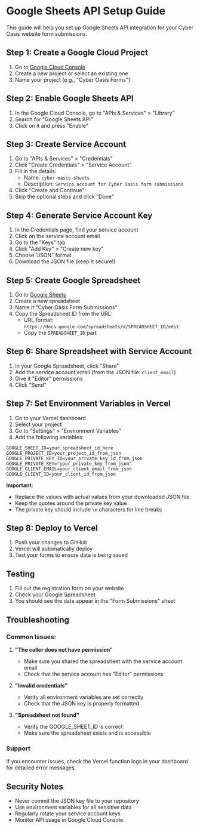 # Google Sheets API Setup Guide

This guide will help you set up Google Sheets API integration for your Cyber Oasis website form submissions.

## Step 1: Create a Google Cloud Project

1. Go to [Google Cloud Console](https://console.cloud.google.com/)
2. Create a new project or select an existing one
3. Name your project (e.g., "Cyber Oasis Forms")

## Step 2: Enable Google Sheets API

1. In the Google Cloud Console, go to "APIs & Services" > "Library"
2. Search for "Google Sheets API"
3. Click on it and press "Enable"

## Step 3: Create Service Account

1. Go to "APIs & Services" > "Credentials"
2. Click "Create Credentials" > "Service Account"
3. Fill in the details:
   - Name: `cyber-oasis-sheets`
   - Description: `Service account for Cyber Oasis form submissions`
4. Click "Create and Continue"
5. Skip the optional steps and click "Done"

## Step 4: Generate Service Account Key

1. In the Credentials page, find your service account
2. Click on the service account email
3. Go to the "Keys" tab
4. Click "Add Key" > "Create new key"
5. Choose "JSON" format
6. Download the JSON file (keep it secure!)

## Step 5: Create Google Spreadsheet

1. Go to [Google Sheets](https://sheets.google.com/)
2. Create a new spreadsheet
3. Name it "Cyber Oasis Form Submissions"
4. Copy the Spreadsheet ID from the URL:
   - URL format: `https://docs.google.com/spreadsheets/d/SPREADSHEET_ID/edit`
   - Copy the `SPREADSHEET_ID` part

## Step 6: Share Spreadsheet with Service Account

1. In your Google Spreadsheet, click "Share"
2. Add the service account email (from the JSON file: `client_email`)
3. Give it "Editor" permissions
4. Click "Send"

## Step 7: Set Environment Variables in Vercel

1. Go to your Vercel dashboard
2. Select your project
3. Go to "Settings" > "Environment Variables"
4. Add the following variables:

```
GOOGLE_SHEET_ID=your_spreadsheet_id_here
GOOGLE_PROJECT_ID=your_project_id_from_json
GOOGLE_PRIVATE_KEY_ID=your_private_key_id_from_json
GOOGLE_PRIVATE_KEY="your_private_key_from_json"
GOOGLE_CLIENT_EMAIL=your_client_email_from_json
GOOGLE_CLIENT_ID=your_client_id_from_json
```

**Important:** 
- Replace the values with actual values from your downloaded JSON file
- Keep the quotes around the private key value
- The private key should include `\n` characters for line breaks

## Step 8: Deploy to Vercel

1. Push your changes to GitHub
2. Vercel will automatically deploy
3. Test your forms to ensure data is being saved

## Testing

1. Fill out the registration form on your website
2. Check your Google Spreadsheet
3. You should see the data appear in the "Form Submissions" sheet

## Troubleshooting

### Common Issues:

1. **"The caller does not have permission"**
   - Make sure you shared the spreadsheet with the service account email
   - Check that the service account has "Editor" permissions

2. **"Invalid credentials"**
   - Verify all environment variables are set correctly
   - Check that the JSON key is properly formatted

3. **"Spreadsheet not found"**
   - Verify the GOOGLE_SHEET_ID is correct
   - Make sure the spreadsheet exists and is accessible

### Support

If you encounter issues, check the Vercel function logs in your dashboard for detailed error messages.

## Security Notes

- Never commit the JSON key file to your repository
- Use environment variables for all sensitive data
- Regularly rotate your service account keys
- Monitor API usage in Google Cloud Console
